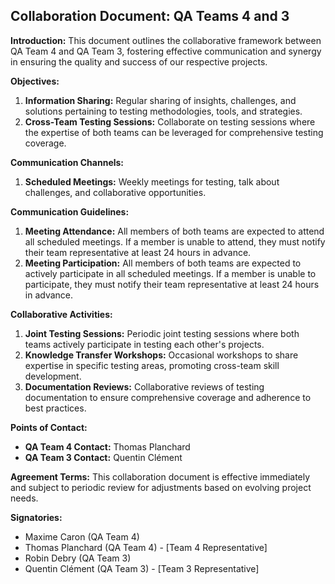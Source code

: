 ## Collaboration Document: QA Teams 4 and 3

**Introduction:**
This document outlines the collaborative framework between QA Team 4 and QA Team 3, fostering effective communication and synergy in ensuring the quality and success of our respective projects.

**Objectives:**
1. **Information Sharing:** Regular sharing of insights, challenges, and solutions pertaining to testing methodologies, tools, and strategies.
2. **Cross-Team Testing Sessions:** Collaborate on testing sessions where the expertise of both teams can be leveraged for comprehensive testing coverage.

**Communication Channels:**
1. **Scheduled Meetings:** Weekly meetings for testing, talk about challenges, and collaborative opportunities.

**Communication Guidelines:**
1. **Meeting Attendance:** All members of both teams are expected to attend all scheduled meetings. If a member is unable to attend, they must notify their team representative at least 24 hours in advance.
2. **Meeting Participation:** All members of both teams are expected to actively participate in all scheduled meetings. If a member is unable to participate, they must notify their team representative at least 24 hours in advance.

**Collaborative Activities:**
1. **Joint Testing Sessions:** Periodic joint testing sessions where both teams actively participate in testing each other's projects.
2. **Knowledge Transfer Workshops:** Occasional workshops to share expertise in specific testing areas, promoting cross-team skill development.
3. **Documentation Reviews:** Collaborative reviews of testing documentation to ensure comprehensive coverage and adherence to best practices.

**Points of Contact:**
- **QA Team 4 Contact:** Thomas Planchard
- **QA Team 3 Contact:** Quentin Clément

**Agreement Terms:**
This collaboration document is effective immediately and subject to periodic review for adjustments based on evolving project needs.

**Signatories:**
- Maxime Caron (QA Team 4)
- Thomas Planchard (QA Team 4) - [Team 4 Representative]
- Robin Debry (QA Team 3)
- Quentin Clément (QA Team 3) - [Team 3 Representative]
